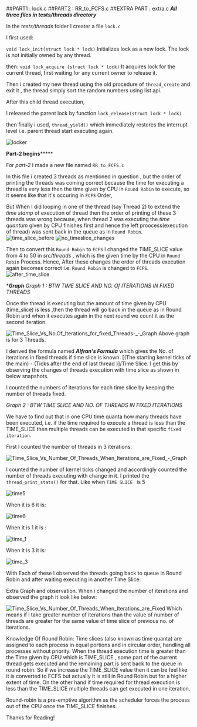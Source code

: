 ##PART1 : lock.c
##PART2 : RR_to_FCFS.c
##EXTRA PART : extra.c
**_All three files in tests/threads directory_**

In the _tests/threads_ folder I creater a file `lock.c`

I first used:

`void lock_init(struct lock * lock)`
Initializes lock as a new lock. The lock is not initially owned by any thread.

then:
`void lock_acquire (struct lock * lock)`
It acquires lock for the current thread, first waiting for any current owner to release it.

Then i created my new thread using the old procedure of `thread_create` and exit it , the thread simply sort the random numbers using list api.

After this child thread execution,

I released the parent lock by function
`lock_release(struct lock * lock)`

then finally i used,
`thread_yield()`
which immediately restores the interrupt level i.e. parent thread start executing again.

![locker](/uploads/3c063782bd0e682a44782f7abccb6b51/locker.png)

**********Part-2 begins***************

For _part-2_ I made a new file named `RR_to_FCFS.c`

In this file i created 3 threads as mentioned in question ,
but the order of printing the threads was coming correct because the time for executing a thread is very less then the time given by CPU in `Round Robin` to execute,
so it seems like that it's occuring in `FCFS` Order,

But When I did looping in one of the thread (say Thread 2) to extend the _time stamp_ of execution of thread then the order of printing of these 3 threads was wrong because,
when thread 2 was executing the _time quantum_ given by CPU finishes first and hence the left proocess(execution of thread) was sent back in the queue as in `Round Robin`.
![time_slice_before](/uploads/e71479246942d658edf5bafbee883ac3/time_slice_before.png)
![no_timeslice_changes](/uploads/ca2b3b581cd7e9dcfbdc2c4cdd5bfb2e/no_timeslice_changes.png)

Then to convert this `Round Robin` to `FCFS` I changed the TIME_SLICE value from 4 to 50 in _src/threads_ , which is the given time by the CPU in `Round Robin` Process. Hence,
After these changes the order of threads execution again becomes correct i.e. `Round Robin` is changed to `FCFS`.
![after_time_slice](/uploads/7be2dd5c6e4982788e4f183f96cc9042/after_time_slice.png)


********Graph*******
_Graph 1 : BTW TIME SLICE AND NO. Of ITERATIONS IN FIXED THREADS_

 Once the thread is executing but the amount of time given by CPU (time_slice) is less ,then the thread will go back in the queue as in Round Robin
 and when it executes again in the next round we count it as the second iteration.
 
 ![Time_Slice_Vs_No._Of_Iterations_for_fixed_Threads_-_-_Graph](/uploads/916b25d191060fa56f40c5e7fc3c5c18/Time_Slice_Vs_No._Of_Iterations_for_fixed_Threads_-_-_Graph.png)
 Above graph is for 3 Threads.
 
 I derived the formula named **_Alfran's Formula_** which gives the No. of iterations in fixed threads if time slice is known. [(The starting kernel ticks of the main) - 
 (Ticks after the end of last thread )]/Time Slice. I get this by  observing the changes of threads execution with time slice as shown in below snapshots.
 
 I counted the numbers of iterations for each time slice by keeping the number of threads fixed.
 
 _Graph 2 : BTW TIME SLICE AND NO. OF THREADS IN FIXED ITERATIONS_
 
 We have to find out that in one CPU time quanta how many threads have been executed, 
 i.e. if the time required to execute a thread is less than the TIME_SLICE then multiple 
 threads can be executed in that specific  `fixed iteration`.
 
 First I counted the number of threads in 3 iterations.
 
 ![Time_Slice_Vs_Number_Of_Threads_When_Iterations_are_Fixed_-_Graph](/uploads/06c62f143e80529c0fc216ff83bc2384/Time_Slice_Vs_Number_Of_Threads_When_Iterations_are_Fixed_-_Graph.png)
 
 I counted the number of kernel ticks changed and accordingly counted the number of threads executing with change in it. I printed the `thread_print_stats()` for that.
 Like when `TIME SLICE ` is 5
 
 ![time5](/uploads/2daab31242168672d3f623ac1ca63742/time5.png)
 
 When it is 6 it is:
 
 ![time6](/uploads/21653070ad6b0c496b3189598e1b90ec/time6.png)
 
 When it is 1 it is :
 
 ![time_1](/uploads/659c03bdaa4d0b0696f5c52ca82c1fc2/time_1.png)
 
 When it is 3 it is:
 
 ![time_3](/uploads/49380931e44ef0c6efd26c8acbab6a9e/time_3.png)
 
 With Each of these I observed the threads going back to queue in Round Robin and after waiting executing in another Time Slice.
 
 
 
 Extra Graph and observation. When i changed the number of iterations and observed the graph it look like below:
 
 ![Time_Slice_Vs_Number_Of_Threads_When_Iterations_are_Fixed](/uploads/bbb5491b1a71cd588bbfbc5cd13c6f6e/Time_Slice_Vs_Number_Of_Threads_When_Iterations_are_Fixed.png)
 Which means if i take greater number of iterations than the value of number of threads are greater for the same value of time slice of previous no. of iterations.
 
 Knowledge Of Round Robin:
  Time slices (also known as time quanta) are assigned to each process in equal portions and in circular order, handling all processes without priority.
  When the thread execution time is greater than the Time given by CPU which is TIME_SLICE , some part of the current thread gets executed and the remaining part is sent back to the queue 
  in round robin. So if we increase the TIME_SLICE value then it can be feel like it is converted to FCFS but actually it is still in  Round Robin but for a higher extent of time.
  On the other hand if time required for thread execution is less than the TIME_SLICE multiple threads can get executed in one iteration.
  
  Round-robin is a pre-emptive algorithm as the scheduler forces the process out of the CPU once the TIME_SLICE finishes.
  
  Thanks for Reading!
  
  
 
 
 
 
 